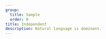 ```yaml
---
group:
  title: Sample
  order: 0
title: Independent
description: Natural language is dominant.
---
```


<code src="./independent.tsx" title="Independent" compact iframe="600"></code>
